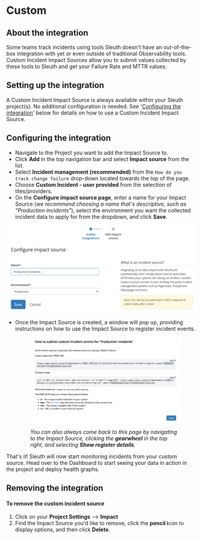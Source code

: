 # Custom

## About the integration

Some teams track incidents using tools Sleuth doesn't have an out-of-the-box integration with yet or even outside of traditional Observability tools. Custom Incident Impact Sources allow you to submit values collected by these tools to Sleuth and get your Failure Rate and MTTR values.

## Setting up the integration

A Custom Incident Impact Source is always available within your Sleuth project(s). No additional configuration is needed. See '[Configuring the integration](../../impact-sources/metrics/custom.md)' below for details on how to use a Custom Incident Impact Source.

## Configuring the integration

* Navigate to the Project you want to add the Impact Source to.
* Click **Add** in the top navigation bar and select **Impact source** from the list.
* Select **Incident management (recommended)** from the `How do you track change failure` drop-down located towards the top of the page.
* Choose **Custom Incident - user provided** from the selection of tiles/providers.
* On the **Configure impact source page**, enter a name for your Impact Source (_we recommend choosing a name that's descriptive, such as "Production incidents"_), select the environment you want the collected incident data to apply for from the dropdown, and click **Save**.

![](<../../../.gitbook/assets/Screenshot 2021-10-29 at 13.43.22.png>)

*   Once the Impact Source is created, a window will pop up, providing instructions on how to use the Impact Source to register incident events.&#x20;

    <figure><img src="../../../.gitbook/assets/image.png" alt=""><figcaption><p><em>You can also always come back to this page by navigating to the Impact Source, clicking the <strong>gearwheel</strong> in the top right, and selecting <strong>Show register details</strong>.</em></p></figcaption></figure>

That's it! Sleuth will now start monitoring incidents from your custom source. Head over to the Dashboard to start seeing your data in action in the project and deploy health graphs.

## Removing the integration

#### To remove the custom incident source

1. Click on your **Project Settings** --> **Impact**
2. Find the Impact Source you'd like to remove, click the **pencil i**con to display options, and then click **Delete**.

